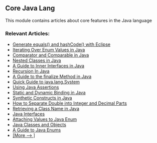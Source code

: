 ## Core Java Lang

This module contains articles about core features in the Java language

### Relevant Articles: 

- [Generate equals() and hashCode() with Eclipse](https://www.baeldung.com/java-eclipse-equals-and-hashcode)
- [Iterating Over Enum Values in Java](https://www.baeldung.com/java-enum-iteration)
- [Comparator and Comparable in Java](https://www.baeldung.com/java-comparator-comparable)
- [Nested Classes in Java](https://www.baeldung.com/java-nested-classes)
- [A Guide to Inner Interfaces in Java](https://www.baeldung.com/java-inner-interfaces)
- [Recursion In Java](https://www.baeldung.com/java-recursion)
- [A Guide to the finalize Method in Java](https://www.baeldung.com/java-finalize)
- [Quick Guide to java.lang.System](https://www.baeldung.com/java-lang-system)
- [Using Java Assertions](https://www.baeldung.com/java-assert)
- [Static and Dynamic Binding in Java](https://www.baeldung.com/java-static-dynamic-binding)
- [Synthetic Constructs in Java](https://www.baeldung.com/java-synthetic)
- [How to Separate Double into Integer and Decimal Parts](https://www.baeldung.com/java-separate-double-into-integer-decimal-parts)
- [Retrieving a Class Name in Java](https://www.baeldung.com/java-class-name)
- [Java Interfaces](https://www.baeldung.com/java-interfaces)
- [Attaching Values to Java Enum](https://www.baeldung.com/java-enum-values)
- [Java Classes and Objects](https://www.baeldung.com/java-classes-objects)
- [A Guide to Java Enums](https://www.baeldung.com/a-guide-to-java-enums)
- [[More --> ]](/core-java-modules/core-java-lang-2)